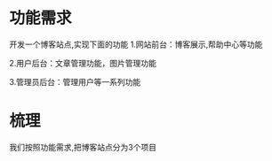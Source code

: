 # 功能需求
开发一个博客站点,实现下面的功能
1.网站前台：博客展示,帮助中心等功能

2.用户后台：文章管理功能，图片管理功能

3.管理员后台：管理用户等一系列功能


# 梳理
我们按照功能需求,把博客站点分为3个项目